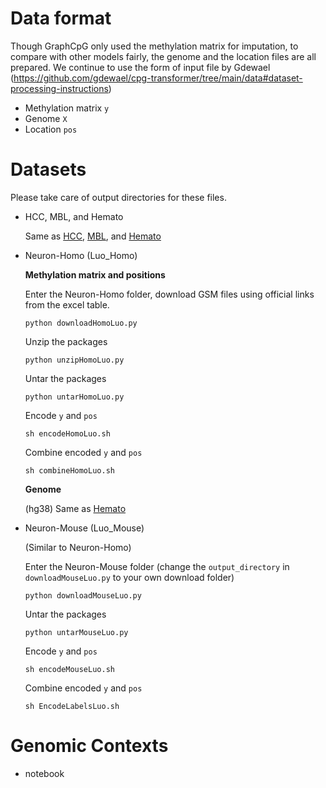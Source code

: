 # Data format
Though GraphCpG only used the methylation matrix for imputation, to compare with other models fairly, the genome and the location files are all prepared.
We continue to use the form of input file by Gdewael (https://github.com/gdewael/cpg-transformer/tree/main/data#dataset-processing-instructions)
* Methylation matrix ```y```
* Genome ```X```
* Location ```pos```

# Datasets

Please take care of output directories for these files.

* HCC, MBL, and Hemato
  
  Same as [HCC](https://github.com/gdewael/cpg-transformer/tree/main/data#hcc-dataset), [MBL](https://github.com/gdewael/cpg-transformer/tree/main/data#mbl-dataset), and [Hemato](https://github.com/gdewael/cpg-transformer/tree/main/data#hemato-dataset)




  

* Neuron-Homo (Luo_Homo)
  
  **Methylation matrix and positions**

  Enter the Neuron-Homo folder, download GSM files using official links from the excel table.
  ```
  python downloadHomoLuo.py
  ```
  Unzip the packages
  ```
  python unzipHomoLuo.py
  ```
  Untar the packages
  ```
  python untarHomoLuo.py
  ```
  Encode ```y``` and ```pos```
  ```
  sh encodeHomoLuo.sh
  ```
  Combine encoded ```y``` and ```pos```
  ```
  sh combineHomoLuo.sh
  ```
  **Genome**
  
  (hg38) Same as [Hemato](https://github.com/gdewael/cpg-transformer/tree/main/data#genome-3) 
  
* Neuron-Mouse (Luo_Mouse)
  
  (Similar to Neuron-Homo)

  Enter the Neuron-Mouse folder (change the ```output_directory``` in  ```downloadMouseLuo.py``` to your own download folder)
  ```
  python downloadMouseLuo.py
  ```
  Untar the packages
  ```
  python untarMouseLuo.py
  ```
  Encode ```y``` and ```pos```
  ```
  sh encodeMouseLuo.sh
  ```
  Combine encoded ```y``` and ```pos```
  ```
  sh EncodeLabelsLuo.sh
  ```
# Genomic Contexts
- notebook
